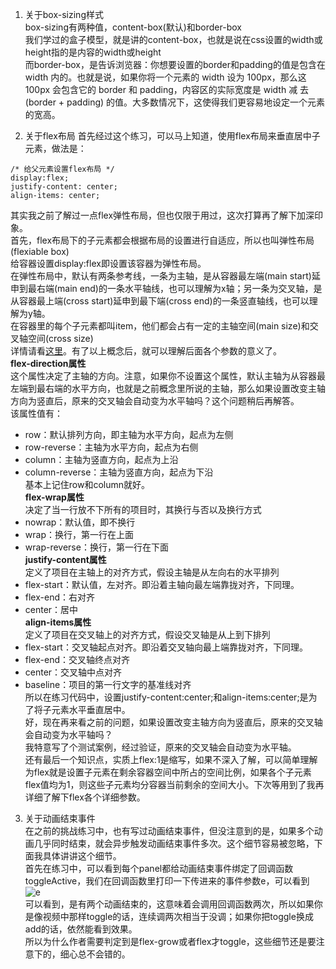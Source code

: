 1. 关于box-sizing样式  
box-sizing有两种值，content-box(默认)和border-box  
我们学过的盒子模型，就是讲的content-box，也就是说在css设置的width或height指的是内容的width或height  
而border-box，是告诉浏览器：你想要设置的border和padding的值是包含在 width 内的。也就是说，如果你将一个元素的 width 设为 100px，那么这 100px 会包含它的 border 和 padding，内容区的实际宽度是 width 减 去(border + padding) 的值。大多数情况下，这使得我们更容易地设定一个元素的宽高。  

2. 关于flex布局
首先经过这个练习，可以马上知道，使用flex布局来垂直居中子元素，做法是：   
```
/* 给父元素设置flex布局 */
display:flex;
justify-content: center;
align-items: center;
```
其实我之前了解过一点flex弹性布局，但也仅限于用过，这次打算再了解下加深印象。  
首先，flex布局下的子元素都会根据布局的设置进行自适应，所以也叫弹性布局(flexiable box)  
给容器设置display:flex即设置该容器为弹性布局。  
在弹性布局中，默认有两条参考线，一条为主轴，是从容器最左端(main start)延申到最右端(main end)的一条水平轴线，也可以理解为x轴；另一条为交叉轴，是从容器最上端(cross start)延申到最下端(cross end)的一条竖直轴线，也可以理解为y轴。  
在容器里的每个子元素都叫item，他们都会占有一定的主轴空间(main size)和交叉轴空间(cross size)  
详情请看[这里](https://www.jianshu.com/p/19c35a1ef31e)。有了以上概念后，就可以理解后面各个参数的意义了。  
**flex-direction属性**  
这个属性决定了主轴的方向。注意，如果你不设置这个属性，默认主轴为从容器最左端到最右端的水平方向，也就是之前概念里所说的主轴，那么如果设置改变主轴方向为竖直后，原来的交叉轴会自动变为水平轴吗？这个问题稍后再解答。    
该属性值有：  
- row：默认排列方向，即主轴为水平方向，起点为左侧
- row-reverse：主轴为水平方向，起点为右侧
- column：主轴为竖直方向，起点为上沿
- column-reverse：主轴为竖直方向，起点为下沿  
基本上记住row和column就好。  
**flex-wrap属性**  
决定了当一行放不下所有的项目时，其换行与否以及换行方式  
- nowrap：默认值，即不换行
- wrap：换行，第一行在上面
- wrap-reverse：换行，第一行在下面  
**justify-content属性**  
定义了项目在主轴上的对齐方式，假设主轴是从左向右的水平排列  
- flex-start：默认值，左对齐。即沿着主轴向最左端靠拢对齐，下同理。
- flex-end：右对齐
- center：居中  
**align-items属性**  
定义了项目在交叉轴上的对齐方式，假设交叉轴是从上到下排列  
- flex-start：交叉轴起点对齐。即沿着交叉轴向最上端靠拢对齐，下同理。
- flex-end：交叉轴终点对齐
- center：交叉轴中点对齐
- baseline：项目的第一行文字的基准线对齐  
所以在练习代码中，设置justify-content:center;和align-items:center;是为了将子元素水平垂直居中。  
好，现在再来看之前的问题，如果设置改变主轴方向为竖直后，原来的交叉轴会自动变为水平轴吗？  
我特意写了个测试案例，经过验证，原来的交叉轴会自动变为水平轴。  
还有最后一个知识点，实质上flex:1是缩写，如果不深入了解，可以简单理解为flex就是设置子元素在剩余容器空间中所占的空间比例，如果各个子元素flex值均为1，则这些子元素均分容器当前剩余的空间大小。下次等用到了我再详细了解下flex各个详细参数。

3. 关于动画结束事件  
在之前的挑战练习中，也有写过动画结束事件，但没注意到的是，如果多个动画几乎同时结束，就会异步触发动画结束事件多次。这个细节容易被忽略，下面我具体讲讲这个细节。  
首先在练习中，可以看到每个panel都给动画结束事件绑定了回调函数toggleActive，我们在回调函数里打印一下传进来的事件参数e，可以看到  
![e](./e值.jpg)  
可以看到，是有两个动画结束的，这意味着会调用回调函数两次，所以如果你是像视频中那样toggle的话，连续调两次相当于没调；如果你把toggle换成add的话，依然能看到效果。  
所以为什么作者需要判定到是flex-grow或者flex才toggle，这些细节还是要注意下的，细心总不会错的。